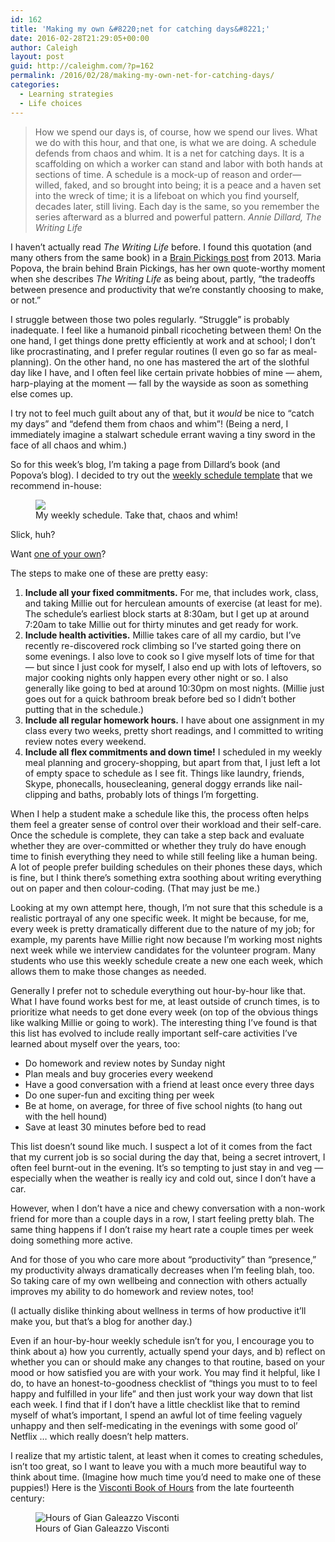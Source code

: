 ```yaml
---
id: 162
title: 'Making my own &#8220;net for catching days&#8221;'
date: 2016-02-28T21:29:05+00:00
author: Caleigh
layout: post
guid: http://caleighm.com/?p=162
permalink: /2016/02/28/making-my-own-net-for-catching-days/
categories:
  - Learning strategies
  - Life choices
---
```

> How we spend our days is, of course, how we spend our lives. What we do with this hour, and that one, is what we are doing. A schedule defends from chaos and whim. It is a net for catching days. It is a scaffolding on which a worker can stand and labor with both hands at sections of time. A schedule is a mock-up of reason and order—willed, faked, and so brought into being; it is a peace and a haven set into the wreck of time; it is a lifeboat on which you find yourself, decades later, still living. Each day is the same, so you remember the series afterward as a blurred and powerful pattern. <cite>Annie Dillard, <em>The Writing Life</em></cite>

I haven&#8217;t actually read _The Writing Life_ before. I found this quotation (and many others from the same book) in a [Brain Pickings post](https://www.brainpickings.org/2013/06/07/annie-dillard-the-writing-life-1/) from 2013. Maria Popova, the brain behind Brain Pickings, has her own quote-worthy moment when she describes _The Writing Life_ as being about, partly, &#8220;the tradeoffs between presence and productivity that we’re constantly choosing to make, or not.&#8221;

I struggle between those two poles regularly. &#8220;Struggle&#8221; is probably inadequate. I feel like a humanoid pinball ricocheting between them! On the one hand, I get things done pretty efficiently at work and at school; I don&#8217;t like procrastinating, and I prefer regular routines (I even go so far as meal-planning). On the other hand, no one has mastered the art of the slothful day like I have, and I often feel like certain private hobbies of mine &#8212; ahem, harp-playing at the moment &#8212; fall by the wayside as soon as something else comes up.

I try not to feel much guilt about any of that, but it _would_ be nice to &#8220;catch my days&#8221; and &#8220;defend them from chaos and whim&#8221;! (Being a nerd, I immediately imagine a stalwart schedule errant waving a tiny sword in the face of all chaos and whim.)

So for this week&#8217;s blog, I&#8217;m taking a page from Dillard&#8217;s book (and Popova&#8217;s blog). I decided to try out the [weekly schedule template](http://sass.queensu.ca/learningstrategies/wp-content/uploads/sites/2/2013/09/Weekly-schedule.pdf) that we recommend in-house:

<figure>
<img src="{{ site.baseurl }}/public/posts/weeklysched.jpg" data-recalc-dims="1" /><figcaption>My weekly schedule. Take that, chaos and whim!</figcaption></figure> 

Slick, huh?

Want [one of your own](http://sass.queensu.ca/learningstrategies/wp-content/uploads/sites/2/2013/09/Weekly-schedule.pdf)?

The steps to make one of these are pretty easy:

  1. **Include all your fixed commitments.** For me, that includes work, class, and taking Millie out for herculean amounts of exercise (at least for me). The schedule&#8217;s earliest block starts at 8:30am, but I get up at around 7:20am to take Millie out for thirty minutes and get ready for work.
  2. **Include health activities.** Millie takes care of all my cardio, but I&#8217;ve recently re-discovered rock climbing so I&#8217;ve started going there on some evenings. I also love to cook so I give myself lots of time for that &#8212; but since I just cook for myself, I also end up with lots of leftovers, so major cooking nights only happen every other night or so. I also generally like going to bed at around 10:30pm on most nights. (Millie just goes out for a quick bathroom break before bed so I didn&#8217;t bother putting that in the schedule.)
  3. **Include all regular homework hours.** I have about one assignment in my class every two weeks, pretty short readings, and I committed to writing review notes every weekend.
  4. **Include all flex commitments and down time!** I scheduled in my weekly meal planning and grocery-shopping, but apart from that, I just left a lot of empty space to schedule as I see fit. Things like laundry, friends, Skype, phonecalls, housecleaning, general doggy errands like nail-clipping and baths, probably lots of things I&#8217;m forgetting.

When I help a student make a schedule like this, the process often helps them feel a greater sense of control over their workload and their self-care. Once the schedule is complete, they can take a step back and evaluate whether they are over-committed or whether they truly do have enough time to finish everything they need to while still feeling like a human being. A lot of people prefer building schedules on their phones these days, which is fine, but I think there&#8217;s something extra soothing about writing everything out on paper and then colour-coding. (That may just be me.)

Looking at my own attempt here, though, I&#8217;m not sure that this schedule is a realistic portrayal of any one specific week. It might be because, for me, every week is pretty dramatically different due to the nature of my job; for example, my parents have Millie right now because I&#8217;m working most nights next week while we interview candidates for the volunteer program. Many students who use this weekly schedule create a new one each week, which allows them to make those changes as needed.

Generally I prefer not to schedule everything out hour-by-hour like that. What I have found works best for me, at least outside of crunch times, is to prioritize what needs to get done every week (on top of the obvious things like walking Millie or going to work). The interesting thing I&#8217;ve found is that this list has evolved to include really important self-care activities I&#8217;ve learned about myself over the years, too:

  * Do homework and review notes by Sunday night
  * Plan meals and buy groceries every weekend
  * Have a good conversation with a friend at least once every three days
  * Do one super-fun and exciting thing per week
  * Be at home, on average, for three of five school nights (to hang out with the hell hound)
  * Save at least 30 minutes before bed to read

This list doesn&#8217;t sound like much. I suspect a lot of it comes from the fact that my current job is so social during the day that, being a secret introvert, I often feel burnt-out in the evening. It&#8217;s so tempting to just stay in and veg &#8212; especially when the weather is really icy and cold out, since I don&#8217;t have a car.

However, when I don&#8217;t have a nice and chewy conversation with a non-work friend for more than a couple days in a row, I start feeling pretty blah. The same thing happens if I don&#8217;t raise my heart rate a couple times per week doing something more active.

And for those of you who care more about &#8220;productivity&#8221; than &#8220;presence,&#8221; my productivity always dramatically decreases when I&#8217;m feeling blah, too. So taking care of my own wellbeing and connection with others actually improves my ability to do homework and review notes, too!

(I actually dislike thinking about wellness in terms of how productive it&#8217;ll make you, but that&#8217;s a blog for another day.)

Even if an hour-by-hour weekly schedule isn&#8217;t for you, I encourage you to think about a) how you currently, actually spend your days, and b) reflect on whether you can or should make any changes to that routine, based on your mood or how satisfied you are with your work. You may find it helpful, like I do, to have an honest-to-goodness checklist of &#8220;things you must to to feel happy and fulfilled in your life&#8221; and then just work your way down that list each week. I find that if I don&#8217;t have a little checklist like that to remind myself of what&#8217;s important, I spend an awful lot of time feeling vaguely unhappy and then self-medicating in the evenings with some good ol&#8217; Netflix &#8230; which really doesn&#8217;t help matters.

I realize that my artistic talent, at least when it comes to creating schedules, isn&#8217;t too great, so I want to leave you with a much more beautiful way to think about time. (Imagine how much time you&#8217;d need to make one of these puppies!) Here is the [Visconti Book of Hours](https://en.wikipedia.org/wiki/Hours_of_Gian_Galeazzo_Visconti) from the late fourteenth century:

<figure>
<img src="{{ site.baseurl }}/public/posts/bookofhours.jpg" alt="Hours of Gian Galeazzo Visconti"  sizes="(max-width: 330px) 100vw, 330px" data-recalc-dims="1" /><figcaption>Hours of Gian Galeazzo Visconti</figcaption></figure>